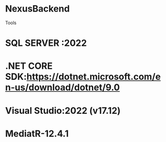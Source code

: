 # NexusBackend

Tools

# SQL SERVER :2022

# .NET CORE SDK:https://dotnet.microsoft.com/en-us/download/dotnet/9.0

# Visual Studio:2022 (v17.12)

# MediatR-12.4.1
